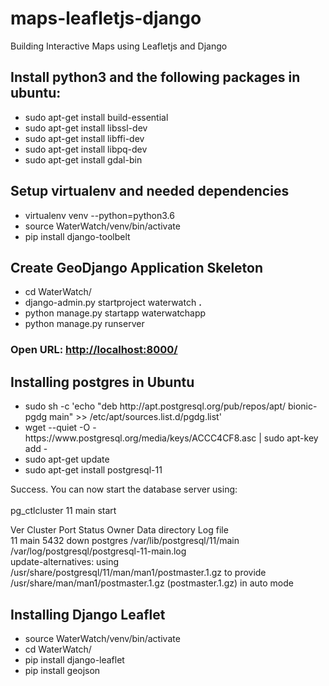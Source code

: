 # maps-leafletjs-django
Building Interactive Maps using Leafletjs and Django


<h2>Install python3 and the following packages in ubuntu:</h2>
<ul>
<li>sudo apt-get install build-essential </li>
<li>sudo apt-get install libssl-dev  </li>
<li>sudo apt-get install libffi-dev </li>
<li>sudo apt-get install libpq-dev</li>
<li>sudo apt-get install gdal-bin</li>
</ul>


<h2>Setup virtualenv and needed dependencies</h2>
<ul>
<li>virtualenv venv --python=python3.6</li>
<li>source WaterWatch/venv/bin/activate</li>
<li>pip install django-toolbelt</li>
</ul>

<h2>Create GeoDjango Application Skeleton</h2>
<ul>
<li>cd WaterWatch/</li>
<li>django-admin.py startproject waterwatch <b>.</b></li>
<li>python manage.py startapp waterwatchapp</li>
<li>python manage.py runserver</li>
</ul>

<h3>Open URL: <a href="http://localhost:8000/">http://localhost:8000/ </a> </h3>


<h2>Installing postgres in Ubuntu</h2>
<ul>
<li>sudo sh -c 'echo "deb http://apt.postgresql.org/pub/repos/apt/ bionic-pgdg main" >> /etc/apt/sources.list.d/pgdg.list'</li>
<li>wget --quiet -O - https://www.postgresql.org/media/keys/ACCC4CF8.asc | sudo apt-key add - </li>
<li>sudo apt-get update</li>
<li>sudo apt-get install postgresql-11</li>
</ul>

<p>
    Success. You can now start the database server using:  <br>
<br>
    pg_ctlcluster 11 main start <br>

Ver Cluster Port Status Owner    Data directory              Log file <br>
11  main    5432 down   postgres /var/lib/postgresql/11/main /var/log/postgresql/postgresql-11-main.log <br>
update-alternatives: using /usr/share/postgresql/11/man/man1/postmaster.1.gz to provide /usr/share/man/man1/postmaster.1.gz (postmaster.1.gz) in auto mode <br>

</p>

<h2>Installing Django Leaflet</h2>
<ul>
<li>source WaterWatch/venv/bin/activate</li>
<li>cd WaterWatch/</li>
<li>pip install django-leaflet</li>
<li>pip install geojson</li>
</ul>

